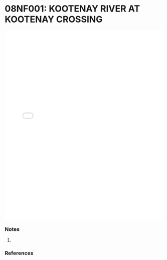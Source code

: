 # 08NF001: KOOTENAY RIVER AT KOOTENAY CROSSING

<iframe src="/distribution_estimation/_static/stations/08NF001_fdc.html" width="100%" height="600" frameborder="0"></iframe>

### Notes
1. 

### References

